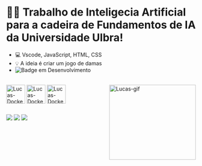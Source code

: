# ✍🏻 Trabalho de Inteligecia Artificial para a cadeira de Fundamentos de IA da Universidade Ulbra!

- 💻 Vscode, JavaScript, HTML, CSS
- 💡 A ideia é criar um jogo de damas
- ![Badge em Desenvolvimento](http://img.shields.io/static/v1?label=STATUS&message=Finalizado&color=GREEN&style=for-the-badge)


<div style="display: inline_block"><br>
  <img align="center" alt="Lucas-Docker" height="50" width="50"src="https://cdn.jsdelivr.net/gh/devicons/devicon@latest/icons/javascript/javascript-plain.svg">
  <img align="center" alt="Lucas-Docker" height="50" width="50" src="https://cdn.jsdelivr.net/gh/devicons/devicon@latest/icons/html5/html5-original.svg">
  <img align="center" alt="Lucas-Docker" height="50" width="50" src="https://cdn.jsdelivr.net/gh/devicons/devicon@latest/icons/css3/css3-original.svg""   >
  <img align="right" alt="Lucas-gif" height="200" width="230" src="https://i.pinimg.com/originals/86/9c/5b/869c5ba091b69122cb8a27e2bfeea909.gif">
  
</div>

 ##
 <div>
    <a href="https://www.instagram.com/ghoulartzzz/" target="_blank"><img src="https://img.shields.io/badge/-Instagram-%23E4405F?style=for-the-badge&logo=instagram&logoColor=white" target="_blank"></a>
  <a href = "mailto:lucasgoulart.oficial777@gmail.com"><img src="https://img.shields.io/badge/Gmail-D14836?style=for-the-badge&logo=gmail&logoColor=white" target="_blank"></a>
  <a href="https://www.linkedin.com/in/lucas-goulart-297317249/" target="_blank"><img src="https://img.shields.io/badge/-LinkedIn-%230077B5?style=for-the-badge&logo=linkedin&logoColor=white" target="_blank"> </a>   
</div>
